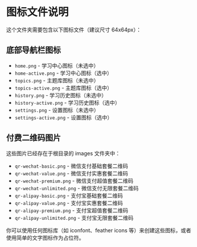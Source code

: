 # 图标文件说明

这个文件夹需要包含以下图标文件（建议尺寸 64x64px）：

## 底部导航栏图标
- `home.png` - 学习中心图标（未选中）
- `home-active.png` - 学习中心图标（选中）
- `topics.png` - 主题库图标（未选中）
- `topics-active.png` - 主题库图标（选中）
- `history.png` - 学习历史图标（未选中）
- `history-active.png` - 学习历史图标（选中）
- `settings.png` - 设置图标（未选中）
- `settings-active.png` - 设置图标（选中）

## 付费二维码图片
这些图片已经存在于根目录的 images 文件夹中：
- `qr-wechat-basic.png` - 微信支付基础套餐二维码
- `qr-wechat-value.png` - 微信支付实惠套餐二维码
- `qr-wechat-premium.png` - 微信支付超值套餐二维码
- `qr-wechat-unlimited.png` - 微信支付无限套餐二维码
- `qr-alipay-basic.png` - 支付宝基础套餐二维码
- `qr-alipay-value.png` - 支付宝实惠套餐二维码
- `qr-alipay-premium.png` - 支付宝超值套餐二维码
- `qr-alipay-unlimited.png` - 支付宝无限套餐二维码

你可以使用任何图标库（如 iconfont、feather icons 等）来创建这些图标，或者使用简单的文字图标作为占位符。